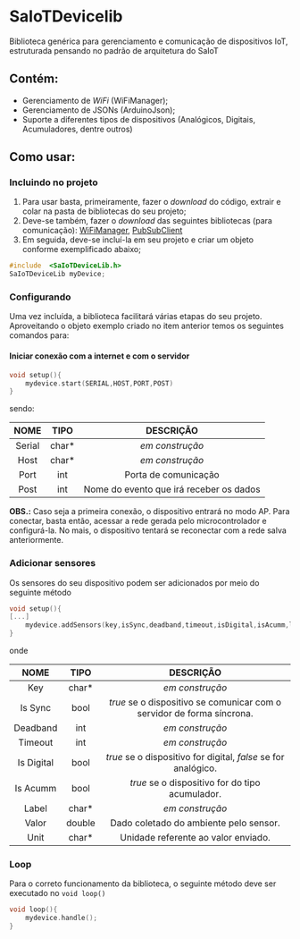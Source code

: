 # SaIoTDevicelib
Biblioteca genérica para gerenciamento e comunicação de dispositivos IoT, estruturada pensando no padrão de arquitetura do SaIoT

## Contém:
- Gerenciamento de *WiFi* (WiFiManager);
- Gerenciamento de JSONs (ArduinoJson);
- Suporte a diferentes tipos de dispositivos (Analógicos, Digitais, Acumuladores, dentre outros)

## Como usar:
### Incluindo  no projeto
1. Para usar basta, primeiramente, fazer o *download* do código, extrair e colar na pasta de bibliotecas do seu projeto;
2. Deve-se também, fazer o *download* das seguintes bibliotecas (para comunicação): [WiFiManager](https://github.com/tzapu/WiFiManager), [PubSubClient](https://github.com/knolleary/pubsubclient)
3. Em seguida, deve-se incluí-la em seu projeto e criar um objeto conforme exemplificado abaixo;
  ```c++
 #include  <SaIoTDeviceLib.h>
SaIoTDeviceLib myDevice;
```
### Configurando
Uma vez incluída, a biblioteca facilitará várias etapas do seu projeto. Aproveitando o objeto exemplo criado no item anterior temos os seguintes comandos para:

#### Iniciar conexão com a internet e com o servidor
```c++
void setup(){
	mydevice.start(SERIAL,HOST,PORT,POST)
}
`````
sendo:

| NOME |TIPO  | DESCRIÇÃO
|:------:|:------:|:-------:|
| Serial | char* |*em construção*|
|Host|char*|*em construção*|
|Port|int|Porta de comunicação |
|Post|int|Nome do evento que irá receber os dados

**OBS.:** Caso seja a primeira conexão, o dispositivo entrará no modo AP. Para conectar, basta então, acessar a rede gerada pelo microcontrolador e configurá-la. No mais, o dispositivo tentará se reconectar com a rede salva anteriormente.

### Adicionar sensores
Os sensores do seu dispositivo podem ser adicionados por meio do seguinte método
```c++
void setup(){
[...]
	mydevice.addSensors(key,isSync,deadband,timeout,isDigital,isAcumm,label,valor,unit);
}
```
onde

| NOME |TIPO  | DESCRIÇÃO
|:----:|:----:|:-----:|
| Key| char* |*em construção*|
|Is Sync|bool|*true* se o dispositivo se comunicar com o servidor de forma síncrona.|
|Deadband|int|*em construção*|
|Timeout| int|*em construção*|
|Is Digital| bool|*true* se o dispositivo for digital, *false* se for analógico.|
|Is Acumm|bool| *true* se o dispositivo for do tipo acumulador.|
|Label|char*|*em construção*|
|Valor| double| Dado coletado do ambiente pelo sensor.|
|Unit|char*| Unidade referente ao valor enviado.|

### Loop
Para o correto funcionamento da biblioteca, o seguinte método deve ser executado no `void loop()`

```c++
void loop(){
	mydevice.handle();
}
```

